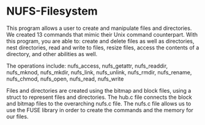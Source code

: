 # NUFS-Filesystem
This program allows a user to create and manipulate files and directories. We created 13 commands that mimic their Unix command counterpart. With this program, you are able to: create and delete files as well as directories, nest directories, read and write to files, resize files,  access the contents of a directory, and other abilities as well.

The operations include:
nufs_access,
nufs_getattr,
nufs_readdir,
nufs_mknod,
nufs_mkdir,
nufs_link,
nufs_unlink,
nufs_rmdir,
nufs_rename,
nufs_chmod,
nufs_open,
nufs_read,
nufs_write


Files and directories are created using the bitmap and block files, using a struct to represent files and directories. The hub.c file connects the block and bitmap files to the overarching nufs.c file. The nufs.c file allows us to use the FUSE library in order to create the commands and the memory for our files.


